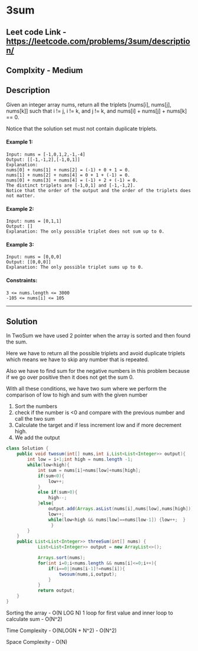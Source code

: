 # 3sum

## Leet code Link - https://leetcode.com/problems/3sum/description/

## Complxity - Medium

## Description
Given an integer array nums, return all the triplets [nums[i], nums[j], nums[k]] such that i != j, i != k, and j != k, and nums[i] + nums[j] + nums[k] == 0.

Notice that the solution set must not contain duplicate triplets.

 

#### Example 1:
```
Input: nums = [-1,0,1,2,-1,-4]
Output: [[-1,-1,2],[-1,0,1]]
Explanation: 
nums[0] + nums[1] + nums[2] = (-1) + 0 + 1 = 0.
nums[1] + nums[2] + nums[4] = 0 + 1 + (-1) = 0.
nums[0] + nums[3] + nums[4] = (-1) + 2 + (-1) = 0.
The distinct triplets are [-1,0,1] and [-1,-1,2].
Notice that the order of the output and the order of the triplets does not matter.
```
#### Example 2:
```
Input: nums = [0,1,1]
Output: []
Explanation: The only possible triplet does not sum up to 0.
```
#### Example 3:
```
Input: nums = [0,0,0]
Output: [[0,0,0]]
Explanation: The only possible triplet sums up to 0.
 ```

#### Constraints:
```
3 <= nums.length <= 3000
-105 <= nums[i] <= 105
```
---
## Solution
In TwoSum we have used 2 pointer when the array is sorted and then found the sum. 

Here we have to return all the possible triplets and avoid duplicate triplets which means we have to skip any number that is repeated.

Also we have to find sum for the negative numbers in this problem because if we go over positive then it does not get the sum 0.

With all these conditions, we have two sum where we perform the comparison of low to high and sum with the given number 

1. Sort the numbers
2. check if the number is <0 and compare with the previous number and call the two sum
3. Calculate the target and if less increment low and if more decrement high.
4. We add the output

```java
class Solution {
    public void twosum(int[] nums,int i,List<List<Integer>> output){
        int low = i+1;int high = nums.length -1;
        while(low<high){
            int sum = nums[i]+nums[low]+nums[high];
            if(sum<0){
                low++;
            }
            else if(sum>0){
                high--;
            }else{
                output.add(Arrays.asList(nums[i],nums[low],nums[high]));
                low++;
                while(low<high && nums[low]==nums[low-1]) {low++;  }         
                 }
        }
    }
    public List<List<Integer>> threeSum(int[] nums) {
            List<List<Integer>> output = new ArrayList<>();

            Arrays.sort(nums);
            for(int i=0;i<nums.length && nums[i]<=0;i++){
                if(i==0||nums[i-1]!=nums[i]){
                    twosum(nums,i,output);
                }
            }
            return output;
    }
}
```
Sorting the array - O(N LOG N)
1 loop for first value and inner loop to calculate sum - O(N^2)

Time Complexity - O(NLOGN  + N^2) - O(N^2)

Space Complexity - O(N)
